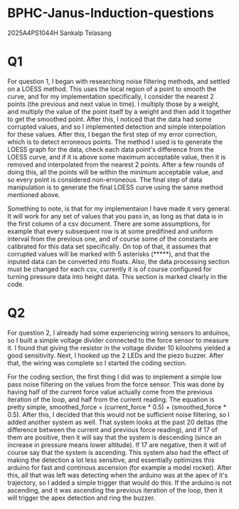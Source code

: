 # BPHC-Janus-Induction-questions 
2025A4PS1044H Sankalp Telasang

# Q1
For question 1, I began with researching noise filtering methods, and settled on a LOESS method. This uses the local region of a point to smooth the curve, and for my implementation specifically, I consider the nearest 2 points (the previous and next value in time). I multiply those by a weight, and multiply the value of the point itself by a weight and then add it together to get the smoothed point. After this, I noticed that the data had some corrupted values, and so I implemented detection and simple interpolation for these values. After this, I began the first step of my error correction, which is to detect erroneous points. The method I used is to generate the LOESS graph for the data, check each data point's difference from the LOESS curve, and if it is above some maximum acceptable value, then it is removed and interpolated from the nearest 2 points. After a few rounds of doing this, all the points will be within the minimum acceptable value, and so every point is considered non-erroneous. The final step of data manipulation is to generate the final LOESS curve using the same method mentioned above.

Something to note, is that for my implementaion I have made it very general. It will work for any set of values that you pass in, as long as that data is in the first column of a csv document. There are some assumptions, for example that every subsequent row is at some predifined and uniform interval from the previous one, and of course some of the constants are calibrated for this data set specifically. On top of that, it assumes that corrupted values will be marked with 5 asterisks (*****), and that the inputed data can be converted into floats. Also, the data processing section must be changed for each csv, currently it is of course configured for turning pressure data into height data. This section is marked clearly in the code.

# Q2
For question 2, I already had some experiencing wiring sensors to arduinos, so I built a simple voltage divider connected to the force sensor to measure it. I found that giving the resistor in the voltage divider 10 kiloohms yielded a good sensitivity. Next, I hooked up the 2 LEDs and the piezo buzzer. After that, the wiring was complete so I started the coding section.

For the coding section, the first thing I did was to implement a simple low pass noise filtering on the values from the force sensor. This was done by having half of the current force value actually come from the previous iteration of the loop, and half from the current reading. The equation is pretty simple, smoothed_force = (current_force * 0.5) + (smoothed_force * 0.5). After this, I decided that this would not be sufficient noise filtering, so I added another system as well. That system looks at the past 20 deltas (the difference between the current and previous force reading), and if 17 of them are positive, then it will say that the system is descending (since an increase in pressure means lower altitude). If 17 are negative, then it will of course say that the system is ascending. This system also had the effect of making the detection a lot less sensitive, and essentially optimizes this arduino for fast and continous ascension (for example a model rocket). After this, all that was left was detecting when the arduino was at the apex of it's trajectory, so I added a simple trigger that would do this. If the arduino is not ascending, and it was ascending the previous iteration of the loop, then it will trigger the apex detection and ring the buzzer.
